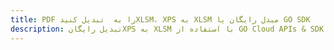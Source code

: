 ---title: PDF را به  تبدیل کنیدXLSM، XPS به XLSM مبدل رایگان یا GO SDKdescription: تبدیل رایگانXPS به XLSM با استفاده از GO Cloud APIs & SDK همچنین اسناد PDF را در Cloud ایجاد، ویرایش و رندر کنید.---